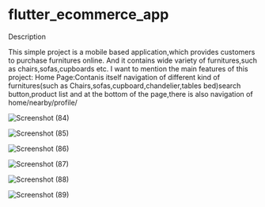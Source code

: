 # flutter_ecommerce_app
Description 

This simple project is a mobile based application,which provides customers to purchase furnitures online.
And it contains wide variety of furnitures,such as chairs,sofas,cupboards etc.
I want to mention the main features of this project:
Home Page:Contanis itself navigation of different kind of furnitures(such as Chairs,sofas,cupboard,chandelier,tables bed)search button,product list
and at the bottom of the page,there is also navigation of home/nearby/profile/


![Screenshot (84)](https://user-images.githubusercontent.com/65682383/141692757-bcc071e0-a6c0-4991-9fab-f8bfbc659674.png)


![Screenshot (85)](https://user-images.githubusercontent.com/65682383/141692770-6b9a03ce-e517-4a38-9c57-170cc04d51c8.png)

![Screenshot (86)](https://user-images.githubusercontent.com/65682383/141692776-742bfd2e-647d-4001-8e37-5c0c57b90da7.png)

![Screenshot (87)](https://user-images.githubusercontent.com/65682383/141692782-c5b250ec-69b5-45cc-8cda-09483d0b6c22.png)

![Screenshot (88)](https://user-images.githubusercontent.com/65682383/141692787-386f73ba-19db-4b35-abc8-f9cdfea4090c.png)

![Screenshot (89)](https://user-images.githubusercontent.com/65682383/141692830-c3c73787-b675-4071-a706-c078a67d31fb.png)

